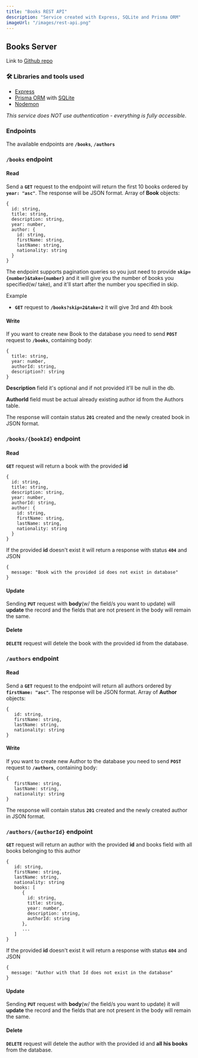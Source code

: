 ```yaml
---
title: "Books REST API"
description: "Service created with Express, SQLite and Prisma ORM"
imageUrl: "/images/rest-api.png"
---
```


## Books Server

Link to [Github repo](https://github.com/NikolayAngelov96/books-rest-api)

### 🛠 Libraries and tools used

- [Express](https://expressjs.com/)
- [Prisma ORM](https://www.prisma.io/) with [SQLite](https://www.sqlite.org)
- [Nodemon](https://github.com/remy/nodemon)

_This service does NOT use authentication - everything is fully accessible_.

### Endpoints

The available endpoints are **`/books`**, **`/authors`**

### **`/books`** endpoint

#### Read

Send a **`GET`** request to the endpoint will return the first 10 books ordered by **`year: "asc"`**.
The response will be JSON format. Array of **Book** objects:

```
{
  id: string,
  title: string,
  description: string,
  year: number,
  author: {
    id: string,
    firstName: string,
    lastName: string,
    nationality: string
  }
}
```

The endpoint supports pagination queries so you just need to provide **`skip={number}&take={number}`** and it will give you the number of books you specified(w/ take),
and it'll start after the number you specified in skip.

Example

- **`GET`** request to **`/books?skip=2&take=2`** it will give 3rd and 4th book

#### Write

If you want to create new Book to the database you need to send **`POST`** request to **`/books`**,
containing body:

```
{
  title: string,
  year: number,
  authorId: string,
  description?: string
}
```

**Description** field it's optional and if not provided it'll be null in the db.

**AuthorId** field must be actual already existing author id from the Authors table.

The response will contain status **`201`** created and the newly created book in JSON format.

### **`/books/{bookId}`** endpoint

#### Read

**`GET`** request will return a book with the provided **id**

```
{
  id: string,
  title: string,
  description: string,
  year: number,
  authorId: string,
  author: {
    id: string,
    firstName: string,
    lastName: string,
    nationality: string
  }
}
```

If the provided **id** doesn't exist it will return a response with status **`404`** and JSON

```
{
  message: "Book with the provided id does not exist in database"
}
```

#### Update

Sending **`PUT`** request with **body**(w/ the field/s you want to update) will **update** the record and the fields that are not present in the body will remain the same.

#### Delete

**`DELETE`** request will detele the book with the provided id from the database.

### **`/authors`** endpoint

#### Read

Send a **`GET`** request to the endpoint will return all authors ordered by **`firstName: "asc"`**.
The response will be JSON format. Array of **Author** objects:

```
{
   id: string,
   firstName: string,
   lastName: string,
   nationality: string
}
```

#### Write

If you want to create new Author to the database you need to send **`POST`** request to **`/authors`**,
containing body:

```
{
   firstName: string,
   lastName: string,
   nationality: string
}
```

The response will contain status **`201`** created and the newly created author in JSON format.

### **`/authors/{authorId}`** endpoint

**`GET`** request will return an author with the provided **id** and books field with all books belonging to this author

```
{
   id: string,
   firstName: string,
   lastName: string,
   nationality: string
   books: [
      {
        id: string,
        title: string,
        year: number,
        description: string,
        authorId: string
      },
      ...
   ]
}
```

If the provided **id** doesn't exist it will return a response with status **`404`** and JSON

```
{
  message: "Author with that Id does not exist in the database"
}
```

#### Update

Sending **`PUT`** request with **body**(w/ the field/s you want to update) it will **update** the record and the fields that are not present in the body will remain the same.

#### Delete

**`DELETE`** request will detele the author with the provided id and **all his books** from the database.
